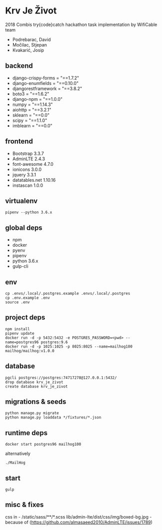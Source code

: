 # Krv Je Život

2018 Combis try{code}catch hackathon task implementation by WifiCable team

- Podrebarac, David
- Močilac, Stjepan
- Kvakarić, Josip

## backend

- django-crispy-forms = "==1.7.2"
- django-enumfields = "==0.10.0"
- djangorestframework = "==3.8.2"
- boto3 = "==1.6.2"
- django-npm = "==1.0.0"
- numpy = "==1.14.3"
- aiohttp = "==3.2.1"
- sklearn = "==0.0"
- scipy = "==1.1.0"
- imblearn = "==0.0"

## frontend

- Bootstrap 3.3.7
- AdminLTE 2.4.3
- font-awesome 4.7.0
- ionicons 3.0.0
- jquery 3.3.1
- datatables.net 1.10.16
- instascan 1.0.0

## virtualenv

```
pipenv --python 3.6.x
```

## global deps

- npm
- docker
- pyenv
- pipenv
- python 3.6.x
- gulp-cli


## env

```
cp .envs/.local/.postgres.example .envs/.local/.postgres
cp .env.example .env
source .env
```

## project deps

```
npm install
pipenv update
docker run -d -p 5432:5432 -e POSTGRES_PASSWORD=<pwd> --name=postgres96 postgres:9.6
docker run -d -p 1025:1025 -p 8025:8025 --name=mailhog100 mailhog/mailhog:v1.0.0
```

## database

```
pgcli postgres://postgres:74717278@127.0.0.1:5432/
drop database krv_je_zivot
create database krv_je_zivot
```

## migrations & seeds

```
python manage.py migrate
python manage.py loaddata */fixtures/*.json
```

## runtime deps

```
docker start postgres96 mailhog100
```
alternatively
```
./MailHog
```

## start

```
gulp
```

## misc & fixes

css in - /static/sass/**/*.scss
lib/admin-lte/dist/css/img/boxed-bg.jpg - because of (https://github.com/almasaeed2010/AdminLTE/issues/1789)
